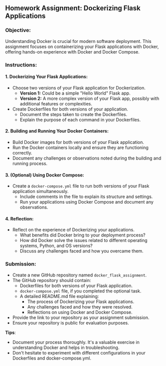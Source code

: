 ## **Homework Assignment: Dockerizing Flask Applications**

### **Objective**:
Understanding Docker is crucial for modern software deployment. This assignment focuses on containerizing your Flask applications with Docker, offering hands-on experience with Docker and Docker Compose.

### **Instructions**:

#### **1. Dockerizing Your Flask Applications**:
- Choose two versions of your Flask application for Dockerization.
  - **Version 1:** Could be a simple "Hello World" Flask app.
  - **Version 2:** A more complex version of your Flask app, possibly with additional features or complexities.
- Create Dockerfiles for both versions of your application.
  - Document the steps taken to create the Dockerfiles.
  - Explain the purpose of each command in your Dockerfiles.

#### **2. Building and Running Your Docker Containers**:
- Build Docker images for both versions of your Flask application.
- Run the Docker containers locally and ensure they are functioning correctly.
- Document any challenges or observations noted during the building and running process.

#### **3. (Optional) Using Docker Compose**:
- Create a `docker-compose.yml` file to run both versions of your Flask application simultaneously.
  - Include comments in the file to explain its structure and settings.
  - Run your applications using Docker Compose and document any observations.

#### **4. Reflection**:
- Reflect on the experience of Dockerizing your applications.
  - What benefits did Docker bring to your deployment process?
  - How did Docker solve the issues related to different operating systems, Python, and OS versions?
  - Discuss any challenges faced and how you overcame them.

### **Submission**:
- Create a new GitHub repository named `docker_flask_assignment`.
- The GitHub repository should contain:
  - Dockerfiles for both versions of your Flask application.
  - `docker-compose.yml` file, if you completed the optional task.
  - A detailed README.md file explaining:
    - The process of Dockerizing your Flask applications.
    - Any challenges faced and how they were resolved.
    - Reflections on using Docker and Docker Compose.
- Provide the link to your repository as your assignment submission.
- Ensure your repository is public for evaluation purposes.

**Tips**: 
- Document your process thoroughly. It's a valuable exercise in understanding Docker and helps in troubleshooting.
- Don't hesitate to experiment with different configurations in your Dockerfiles and docker-compose.yml.

